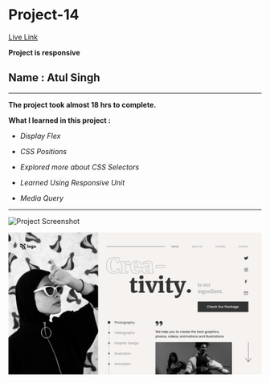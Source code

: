 # Project-14

[Live Link](https://atul-ineuron-project.netlify.app/ "Netlify")

**Project is responsive**

## Name : Atul Singh

---

**The project took almost 18 hrs to complete.**

**What I learned in this project :**

- _Display Flex_

- _CSS Positions_
- _Explored more about CSS Selectors_
- _Learned Using Responsive Unit_
- _Media Query_

---

![Project Screenshot](https://img.shields.io/badge/LiveClass-Project--14-green)

![LCO](./14.png)
